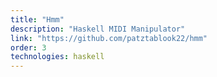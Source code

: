 ```yaml
---
title: "Hmm"
description: "Haskell MIDI Manipulator"
link: "https://github.com/patztablook22/hmm"
order: 3
technologies: haskell
---
```

